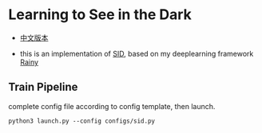 # Learning to See in the Dark
* [中文版本](./doc/readme.md)

* this is an implementation of [SID](https://arxiv.org/abs/1805.01934), based on my deeplearning framework [Rainy](https://github.com/0x404/Rainy)

## Train Pipeline

complete config file according to config template, then launch.

``` shell
python3 launch.py --config configs/sid.py
```
